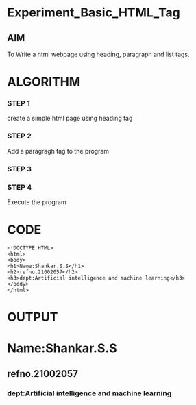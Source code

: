  # Experiment_Basic_HTML_Tag

## AIM
To Write a html webpage using heading, paragraph and list tags.

# ALGORITHM
### STEP 1
create a simple html page using heading tag
### STEP 2
Add a paragragh tag to the program
### STEP 3

### STEP 4
Execute the program

# CODE
~~~
<!DOCTYPE HTML>
<html>
<body>
<h1>Name:Shankar.S.S</h1>
<h2>refno.21002057</h2>
<h3>dept:Artificial intelligence and machine learning</h3>
</body>
</html> 
~~~
# OUTPUT
<!DOCTYPE HTML>
<html>
<body>
<h1>Name:Shankar.S.S</h1>
<h2>refno.21002057</h2>
<h3>dept:Artificial intelligence and machine learning</h3>
</body>
</html> 
